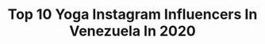 ---
title: Top 10 Yoga Instagram Influencers In Venezuela In 2020
description: >-
  Find top yoga Instagram influencers in Venezuela in 2020. Most popular hashtags: #venezuela #caracas #yoga #familia.
platform: Instagram
hits: 13
text_top: See the top-rated Instagram influencers on inBeat.
text_bottom: inBeat holds 13 Instagram influencers like this in Venezuela for you to pitch.
profiles:
  - username: "adrisilvac"
    fullname: >-
      ADRIANA SILVA
    bio: >-
      Actriz 🇨🇴🎭 Amante del Yoga🕉️ Con alma sin límites y Dios en mi💖 Twitter:adrisilvaactriz FB:Adriana Silva Actriz
    location: "Venezuela"
    followers: 131265
    engagement: 231
    commentsToLikes: 0.023489
    id: ck6tvbw7tlchz0j71eoccuwmz
    verified: true
    hashtags: "#happyadri, #paciencia, #yogadri, #caminodevida"
  - username: "karlafvs"
    fullname: >-
      Karla Vieira
    bio: >-
      Modelo y Actriz. Demo Reel ⬇️
    location: "Venezuela"
    followers: 17718
    engagement: 601
    commentsToLikes: 0.088001
    id: ck6uhlqf09uko0j7137o6kps1
    verified: false
    hashtags: "#photoshoot, #photography, #modelhacks, #caracas"
  - username: "arizatata"
    fullname: >-
      Tata Ariza
    bio: >-
      Actriz Bailarina de danza árabe Mi sueño: India Vegetariana Convencida de que el camino es EL AMOR! Manager: @talentolilovalencia 3207259919
    location: "Venezuela"
    followers: 233786
    engagement: 447
    commentsToLikes: 0.023892
    id: ck8sx6uh6gcm50j78msl2mnzt
    verified: false
    hashtags: "#actriz, #colombia, #teamhelena, #yohesidohelena"
  - username: "angeunda"
    fullname: >-
      ANGE UNDA
    bio: >-
      🔹🔸Animadora de Venevision @venevision 🔹🔸TvHost Magazine @portadas 🔹🔸Actriz 🔹🔸Ingeniero Químico Enamorada de mi vidaventura❣️ AU
    location: "Venezuela"
    followers: 344676
    engagement: 121
    commentsToLikes: 0.022120
    id: ck0vw0xdprm0q0i191jl13f6s
    verified: false
    hashtags: "#me, #horse, #pureblood, #love"
  - username: "chantalbaudaux"
    fullname: >-
      Chantal Baudaux
    bio: >-
      Actress , publicist , Mom ✨𝓜𝓲𝓷𝓭𝓯𝓾𝓵𝓷𝓮𝓼𝓼 𝙼𝚊𝚜𝚝𝚎𝚛
    location: "Venezuela"
    followers: 640247
    engagement: 88
    commentsToLikes: 0.018931
    id: ck0w5imst3t9b0i19bygopr8q
    verified: false
    hashtags: "#mindfulness, #tbt, #caracas, #merobastemideseo"
  - username: "difredcolina"
    fullname: >-
      Difred
    bio: >-
      ¿El Secreto? es DIOS 🇻🇪 Retratos: @DifredFotos Músico, Fotógrafo y Productor Audiovisual. ¿FOTOS? ¿VIDEOS? Escríbeme al DIRECTO.
    location: "Venezuela"
    followers: 36737
    engagement: 624
    commentsToLikes: 0.051528
    id: ck15ulic8nruj0i19z1eh18bk
    verified: false
    hashtags: "#reelsinstagram, #venezuela, #reels, #caracas"
  - username: "jenny_vaamond"
    fullname: >-
      Jennifer Vaamonde
    bio: >-
      CEO de la empresa @grupoinnovas 🏠Realtor - Remodelación - Profesional Inmobiliario en Venezuela🇻🇪 Estados Unidos 🇺🇸 Panama 🇵🇦 ✈️🌎🐎🧘🏻‍♀️
    location: "Venezuela"
    followers: 13185
    engagement: 553
    commentsToLikes: 0.021946
    id: ckaozvqymnmcd0i78zlmk3zsu
    verified: false
    hashtags: "#bienesraices, #house, #salud, #realestate"
  - username: "flor.de.essen"
    fullname: >-
      Somos Una Familia Que Cocina
    bio: >-
      Soy flor, mamá de Lola y Pedro futura contadora,👩🏻‍🎓 Y EMPRESARIA ESSEN 💫‼️‼️ .código de emprendedora: 274378 Súmate a mi equipo 🇦🇷 🇵🇪 🇵🇾
    location: "Venezuela"
    followers: 48376
    engagement: 172
    commentsToLikes: 0.087755
    id: ck13495b6vbrz0i19qezo1hfv
    verified: false
    hashtags: "#rico, #viernesdememes, #flordeessen, #amor"
  - username: "verulju"
    fullname: >-
      Veruska Ljubisavljevic
    bio: >-
      MISS VENEZUELA MUNDO 2017👑 Publicista 📚 y Repostera🍰 Eterna enamorada de mi país 🇻🇪
    location: "Venezuela"
    followers: 76146
    engagement: 325
    commentsToLikes: 0.031145
    id: ck5hoigtzpmgv0i11g38xaftf
    verified: true
    hashtags: "#ccs, #caracas, #cuarentena, #quedateencasa"
  - username: "pepitoromero"
    fullname: >-
      𝓗𝓮𝓬𝓽𝓸𝓻  𝓡𝓸𝓶𝓮𝓻𝓸
    bio: >-
      Jugador de Baloncesto Profesional 💪🏽🏀Professional Basketball Player 🇻🇪 @fitbaskket Basketball Academy Doral,FL
    location: "Venezuela"
    followers: 63023
    engagement: 118
    commentsToLikes: 0.117515
    id: ck0w253rymnta0i19s8xodl8c
    verified: false
    hashtags: "#bloquea, #baller, #venezuela, #dunk"
---